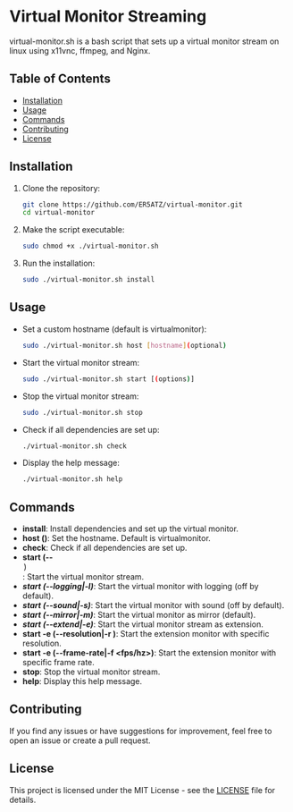 # Virtual Monitor Streaming

virtual-monitor.sh is a bash script that sets up a virtual monitor stream on linux using x11vnc, ffmpeg, and Nginx.

## Table of Contents

- [Installation](#installation)
- [Usage](#usage)
- [Commands](#commands)
- [Contributing](#contributing)
- [License](#license)

## Installation

1. Clone the repository:

    ```bash
    git clone https://github.com/ER5ATZ/virtual-monitor.git
    cd virtual-monitor

    ```

2. Make the script executable:

    ```bash
    sudo chmod +x ./virtual-monitor.sh
    ```

3. Run the installation:

    ```bash
    sudo ./virtual-monitor.sh install
    ```

## Usage

- Set a custom hostname (default is virtualmonitor):

    ```bash
    sudo ./virtual-monitor.sh host [hostname](optional)
    ```

- Start the virtual monitor stream:

    ```bash
    sudo ./virtual-monitor.sh start [(options)]
    ```

- Stop the virtual monitor stream:

    ```bash
    sudo ./virtual-monitor.sh stop
    ```

- Check if all dependencies are set up:

    ```bash
    ./virtual-monitor.sh check
    ```

- Display the help message:

    ```bash
    ./virtual-monitor.sh help
    ```

## Commands

- **install**: Install dependencies and set up the virtual monitor.
- **host (<name>)**: Set the hostname. Default is virtualmonitor.
- **check**: Check if all dependencies are set up.
- **start (--<option>)**: Start the virtual monitor stream.
- ***start (--logging|-l)***: Start the virtual monitor with logging (off by default).
- ***start (--sound|-s)***: Start the virtual monitor with sound (off by default).
- ***start (--mirror|-m)***: Start the virtual monitor as mirror (default).
- ***start (--extend|-e)***: Start the virtual monitor stream as extension.
- ****start -e (--resolution|-r <widthxheight>)****: Start the extension monitor with specific resolution.
- ****start -e (--frame-rate|-f <fps/hz>)****: Start the extension monitor with specific frame rate.
- **stop**: Stop the virtual monitor stream.
- **help**: Display this help message.

## Contributing

If you find any issues or have suggestions for improvement, feel free to open an issue or create a pull request.

## License

This project is licensed under the MIT License - see the [LICENSE](LICENSE) file for details.

